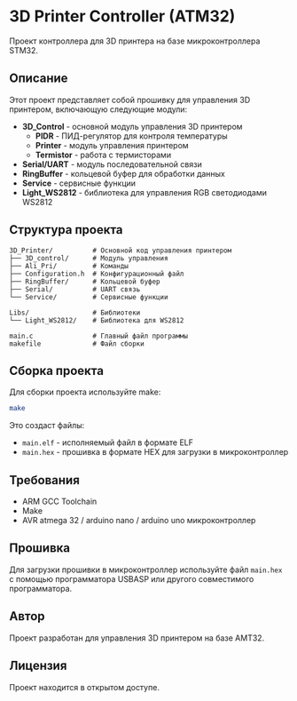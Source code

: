 # 3D Printer Controller (ATM32)

Проект контроллера для 3D принтера на базе микроконтроллера STM32.

## Описание

Этот проект представляет собой прошивку для управления 3D принтером, включающую следующие модули:

- **3D_Control** - основной модуль управления 3D принтером
  - **PIDR** - ПИД-регулятор для контроля температуры
  - **Printer** - модуль управления принтером
  - **Termistor** - работа с термисторами
- **Serial/UART** - модуль последовательной связи
- **RingBuffer** - кольцевой буфер для обработки данных
- **Service** - сервисные функции
- **Light_WS2812** - библиотека для управления RGB светодиодами WS2812

## Структура проекта

```
3D_Printer/          # Основной код управления принтером
├── 3D_control/      # Модуль управления
├── Ali_Pri/         # Команды
├── Configuration.h  # Конфигурационный файл
├── RingBuffer/      # Кольцевой буфер
├── Serial/          # UART связь
└── Service/         # Сервисные функции

Libs/                # Библиотеки
└── Light_WS2812/    # Библиотека для WS2812

main.c               # Главный файл программы
makefile             # Файл сборки
```

## Сборка проекта

Для сборки проекта используйте make:

```bash
make
```

Это создаст файлы:
- `main.elf` - исполняемый файл в формате ELF
- `main.hex` - прошивка в формате HEX для загрузки в микроконтроллер

## Требования

- ARM GCC Toolchain
- Make
- AVR atmega 32 / arduino nano / arduino uno микроконтроллер

## Прошивка

Для загрузки прошивки в микроконтроллер используйте файл `main.hex` с помощью программатора USBASP или другого совместимого программатора.

## Автор

Проект разработан для управления 3D принтером на базе AMT32.

## Лицензия

Проект находится в открытом доступе.

